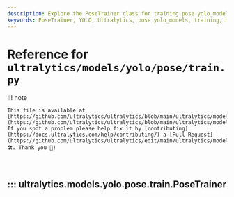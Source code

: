 ```yaml
---
description: Explore the PoseTrainer class for training pose yolo_models using YOLO from Ultralytics. Includes initialization, model configuration, and plotting methods.
keywords: PoseTrainer, YOLO, Ultralytics, pose yolo_models, training, model configuration, deep learning, machine learning, pose estimation
---
```


# Reference for `ultralytics/models/yolo/pose/train.py`

!!! note

    This file is available at [https://github.com/ultralytics/ultralytics/blob/main/ultralytics/models/yolo/pose/train.py](https://github.com/ultralytics/ultralytics/blob/main/ultralytics/models/yolo/pose/train.py). If you spot a problem please help fix it by [contributing](https://docs.ultralytics.com/help/contributing/) a [Pull Request](https://github.com/ultralytics/ultralytics/edit/main/ultralytics/models/yolo/pose/train.py) 🛠️. Thank you 🙏!

<br>

## ::: ultralytics.models.yolo.pose.train.PoseTrainer

<br><br>
